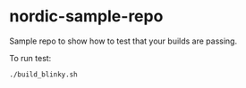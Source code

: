 # nordic-sample-repo
Sample repo to show how to test that your builds are passing.

To run test:

```
./build_blinky.sh
```
